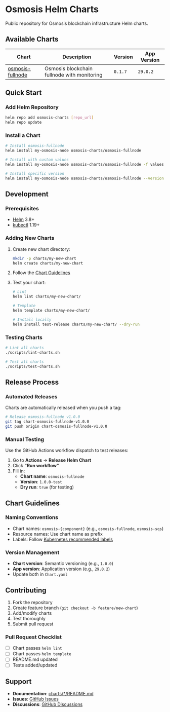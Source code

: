 # Osmosis Helm Charts

Public repository for Osmosis blockchain infrastructure Helm charts.

## Available Charts

| Chart | Description | Version | App Version |
|-------|-------------|---------|-------------|
| [osmosis-fullnode](./charts/osmosis-fullnode) | Osmosis blockchain fullnode with monitoring | `0.1.7` | `29.0.2` |

## Quick Start

### Add Helm Repository

```bash
helm repo add osmosis-charts [repo_url]
helm repo update
```

### Install a Chart

```bash
# Install osmosis-fullnode
helm install my-osmosis-node osmosis-charts/osmosis-fullnode

# Install with custom values
helm install my-osmosis-node osmosis-charts/osmosis-fullnode -f values.yaml

# Install specific version
helm install my-osmosis-node osmosis-charts/osmosis-fullnode --version 0.1.0
```

## Development

### Prerequisites

- [Helm](https://helm.sh/docs/intro/install/) 3.8+
- [kubectl](https://kubernetes.io/docs/tasks/tools/) 1.19+

### Adding New Charts

1. Create new chart directory:
   ```bash
   mkdir -p charts/my-new-chart
   helm create charts/my-new-chart
   ```

2. Follow the [Chart Guidelines](./docs/CHART_GUIDELINES.md)

3. Test your chart:
   ```bash
   # Lint
   helm lint charts/my-new-chart/
   
   # Template
   helm template charts/my-new-chart/
   
   # Install locally
   helm install test-release charts/my-new-chart/ --dry-run
   ```

### Testing Charts

```bash
# Lint all charts
./scripts/lint-charts.sh

# Test all charts
./scripts/test-charts.sh

```

## Release Process

### Automated Releases

Charts are automatically released when you push a tag:

```bash
# Release osmosis-fullnode v1.0.0
git tag chart-osmosis-fullnode-v1.0.0
git push origin chart-osmosis-fullnode-v1.0.0
```

### Manual Testing

Use the GitHub Actions workflow dispatch to test releases:

1. Go to **Actions** → **Release Helm Chart**
2. Click **"Run workflow"**
3. Fill in:
   - **Chart name**: `osmosis-fullnode`
   - **Version**: `1.0.0-test`
   - **Dry run**: `true` (for testing)

## Chart Guidelines

### Naming Conventions

- Chart names: `osmosis-{component}` (e.g., `osmosis-fullnode`, `osmosis-sqs`)
- Resource names: Use chart name as prefix
- Labels: Follow [Kubernetes recommended labels](https://kubernetes.io/docs/concepts/overview/working-with-objects/common-labels/)

### Version Management

- **Chart version**: Semantic versioning (e.g., `1.0.0`)
- **App version**: Application version (e.g., `29.0.2`)
- Update both in `Chart.yaml`

## Contributing

1. Fork the repository
2. Create feature branch (`git checkout -b feature/new-chart`)
3. Add/modify charts
4. Test thoroughly
5. Submit pull request

### Pull Request Checklist

- [ ] Chart passes `helm lint`
- [ ] Chart passes `helm template`
- [ ] README.md updated
- [ ] Tests added/updated

## Support

- **Documentation**: [charts/*/README.md](./charts/)
- **Issues**: [GitHub Issues](https://github.com/osmosis-labs/helm-charts/issues)
- **Discussions**: [GitHub Discussions](https://github.com/osmosis-labs/helm-charts/discussions)
